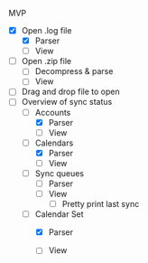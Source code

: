 MVP

- [x] Open .log file
    - [x] Parser
    - [ ] View
- [ ] Open .zip file
    - [ ] Decompress & parse
    - [ ] View
- [ ] Drag and drop file to open
- [ ] Overview of sync status
    - [ ] Accounts
        - [x] Parser
        - [ ] View
    - [ ] Calendars
        - [x] Parser
        - [ ] View
    - [ ] Sync queues
        - [ ] Parser
        - [ ] View
            - [ ] Pretty print last sync
    - [ ] Calendar Set
        - [x] Parser
        - [ ] View


